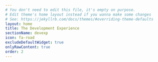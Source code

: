 ```yaml
---
# You don't need to edit this file, it's empty on purpose.
# Edit theme's home layout instead if you wanna make some changes
# See: https://jekyllrb.com/docs/themes/#overriding-theme-defaults
layout: home
title: The Development Experience
sectionName: devexp
icon: fa-road
excludeDefaultWidget: true
onlyRawContent: true
order: 2
---
```


<script type="text/javascript">

    var npsConfig = { 
      styling: { 
        backgroundHoverColour: 'DarkOrchid', 
        foregroundHoverColour: 'white', 
        backgroundColour: 'DarkMagenta',
        foregroundColour: 'white', 
        top: '20px', 
        right: '20px'
      },
      settings: {
        introductionStatement: 'Thank you for reading this far! Please let us know how it's going...',
        mainQuestion: 'On a scale of 1 - 100, how easy is this documentation to understand? (100 being 100% easy)',
        answerRanges: [
          {
            start: 1,
            end: 40,
            question: 'How would you do it, starting from scratch?'
          },
          {
            start: 41,
            end: 60,
            question: 'What types of things are missing from the documentation?'
          },
          {
            start: 61,
            end: 80,
            question: 'Do we need to include any specific information that's been missed?'
          },
          {
            start: 81,
            end: 100,
            question: 'What would complete this documentation and make it perfect?'
          }
        ],
        timeOutOnAnswer: 180,
	miscSettings: {
		widgetName: purple-widget
	}
      }
    };

    initialzeCodeRedNpsWidget(npsConfig);

</script>
